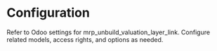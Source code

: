 # Configuration

Refer to Odoo settings for mrp_unbuild_valuation_layer_link. Configure related models, access rights, and options as needed.
